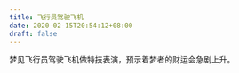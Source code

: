 ```yaml
---
title: 飞行员驾驶飞机
date: 2020-02-15T20:54:12+08:00
draft: false
---
```


梦见飞行员驾驶飞机做特技表演，预示着梦者的财运会急剧上升。<br>
